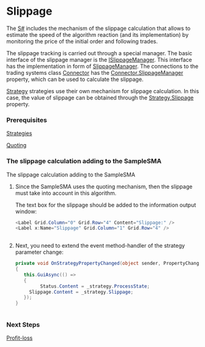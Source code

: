 # Slippage

The [S\#](StockSharpAbout.md) includes the mechanism of the slippage calculation that allows to estimate the speed of the algorithm reaction (and its implementation) by monitoring the price of the initial order and following trades.

The slippage tracking is carried out through a special manager. The basic interface of the slippage manager is the [ISlippageManager](../api/StockSharp.Algo.Slippage.ISlippageManager.html). This interface has the implementation in form of [SlippageManager](../api/StockSharp.Algo.Slippage.SlippageManager.html). The connections to the trading systems class [Connector](../api/StockSharp.Algo.Connector.html) has the [Connector.SlippageManager](../api/StockSharp.Algo.Connector.SlippageManager.html) property, which can be used to calculate the slippage. 

[Strategy](../api/StockSharp.Algo.Strategies.Strategy.html) strategies use their own mechanism for slippage calculation. In this case, the value of slippage can be obtained through the [Strategy.Slippage](../api/StockSharp.Algo.Strategies.Strategy.Slippage.html) property.

### Prerequisites

[Strategies](Strategy.md)

[Quoting](StrategyQuoting.md)

### The slippage calculation adding to the SampleSMA

The slippage calculation adding to the SampleSMA

1. Since the SampleSMA uses the quoting mechanism, then the slippage must take into account in this algorithm.

   The text box for the slippage should be added to the information output window:

   ```cs
   <Label Grid.Column="0" Grid.Row="4" Content="Slippage:" />
   <Label x:Name="Slippage" Grid.Column="1" Grid.Row="4" />
   						
   ```
2. Next, you need to extend the event method\-handler of the strategy parameter change:

   ```cs
   private void OnStrategyPropertyChanged(object sender, PropertyChangedEventArgs e)
   {
      this.GuiAsync(() =>
      {
         	Status.Content = _strategy.ProcessState;
       	Slippage.Content = _strategy.Slippage;
      });
   }
   						
   ```

### Next Steps

[Profit\-loss](PnL.md)
